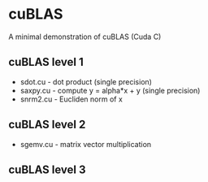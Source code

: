 # cuBLAS

A minimal demonstration of cuBLAS (Cuda C)

## cuBLAS level 1
* sdot.cu - dot product (single precision)
* saxpy.cu - compute y = alpha*x + y (single precision)
* snrm2.cu - Eucliden norm of x

## cuBLAS level 2
* sgemv.cu - matrix vector multiplication

## cuBLAS level 3
